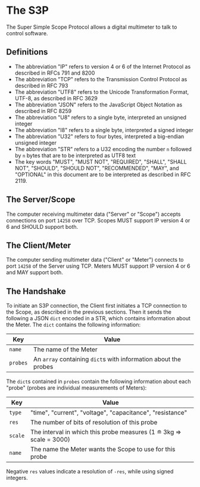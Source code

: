 # The S3P
The Super Simple Scope Protocol allows a digital multimeter to talk to
control software.

## Definitions
* The abbreviation "IP" refers to version 4 or 6 of the Internet Protocol as
described in RFCs 791 and 8200
* The abbreviation "TCP" refers to the Transmission Control Protocol as
described in RFC 793
* The abbreviation "UTF8" refers to the Unicode Transformation Format, UTF-8, as
described in RFC 3629
* The abbreviation "JSON" refers to the JavaScript Object Notation as
described in RFC 8259
* The abbreviation "U8" refers to a single byte, interpreted an unsigned integer
* The abbreviation "I8" refers to a single byte, interpreted a signed integer
* The abbreviation "U32" refers to four bytes, interpreted a big-endian unsigned
integer
* The abbreviation "STR" refers to a U32 encoding the number `n` followed by
`n` bytes that are to be interpreted as UTF8 text
* The key words "MUST", "MUST NOT", "REQUIRED", "SHALL", "SHALL NOT", "SHOULD",
"SHOULD NOT", "RECOMMENDED",  "MAY", and "OPTIONAL" in this document are to be
interpreted as described in RFC 2119.

## The Server/Scope
The computer receiving multimeter data ("Server" or "Scope") accepts connections
on port `14258` over TCP. Scopes MUST support IP version 4 or 6 and SHOULD
support both.

## The Client/Meter
The computer sending multimeter data ("Client" or "Meter") connects to port
`14258` of the Server using TCP. Meters MUST support IP version 4 or 6 and MAY
support both.

## The Handshake
To initiate an S3P connection, the Client first initiates a TCP connection to the
Scope, as described in the previous sections. Then it sends the following
a JSON `dict` encoded in a STR, which contains information about the Meter.
The `dict` contains the following information:

| Key      | Value                                                           |
|----------|-----------------------------------------------------------------|
| `name`   | The name of the Meter                                           |
| `probes` | An `array` containing `dict`s with information about the probes |

The `dict`s contained in `probes` contain the following information about each
"probe" (probes are individual measurements of Meters):

| Key     | Value                                                              |
|---------|--------------------------------------------------------------------|
| `type`  | "time", "current", "voltage", "capacitance", "resistance"          |
| `res`   | The number of bits of resolution of this probe                     |
| `scale` | The interval in which this probe measures (1 ≘ 3kg ⇒ scale = 3000) |
| `name`  | The name the Meter wants the Scope to use for this probe           |

Negative `res` values indicate a resolution of `-res`, while using signed
integers.

